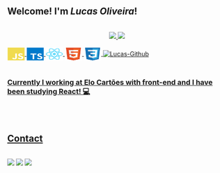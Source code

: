 ## Welcome! I'm *Lucas Oliveira*! 

<br>

<div align="center">
  <a href="https://github.com/lucaoliveiraa">
  <img height="180em" src="https://github-readme-stats.vercel.app/api?username=lucaoliveiraa&show_icons=true&theme=github_dark&include_all_commits=true&count_private=true"/>
  <img height="180em" src="https://github-readme-stats.vercel.app/api/top-langs/?username=lucaoliveiraa&layout=compact&langs_count=7&theme=github_dark"/>
</div>

<div style="display: inline_block"><br>
  <img align="center" alt="Lucas-Js" height="30" width="40" src="https://raw.githubusercontent.com/devicons/devicon/master/icons/javascript/javascript-plain.svg">
  <img align="center" alt="Lucas-Ts" height="30" width="40" src="https://raw.githubusercontent.com/devicons/devicon/master/icons/typescript/typescript-plain.svg">
  <img align="center" alt="Lucas-React" height="30" width="40" src="https://raw.githubusercontent.com/devicons/devicon/master/icons/react/react-original.svg">
  <img align="center" alt="Lucas-HTML" height="30" width="40" src="https://raw.githubusercontent.com/devicons/devicon/master/icons/html5/html5-original.svg">
  <img align="center" alt="Lucas-CSS" height="30" width="40" src="https://raw.githubusercontent.com/devicons/devicon/master/icons/css3/css3-original.svg">
  <img align="center" alt="Lucas-Github" height="30" width="40" src="https://cdn.jsdelivr.net/gh/devicons/devicon/icons/gitlab/gitlab-original.svg">  
</div>

<br>

### Currently I working at Elo Cartões with front-end and I have been studying React! 💻

<br><br>
  
  ## Contact
<br>
<div> 
  <a href="https://www.linkedin.com/in/lucaoliveiraa/" target="_blank"><img src="https://img.shields.io/badge/-lucaoliveiraa-05122A?style=flat&logo=linkedin" target="_blank"></a> 
  <a href="https://www.instagram.com/lucaoliveiraa/" target="_blank"><img src="https://img.shields.io/badge/-lucaoliveiraa-05122A?style=flat&logo=instagram" target="_blank"></a>
  <a href="https://discord.gg/243188990935695360" target="_blank"><img src="https://img.shields.io/badge/-Lucas Oliveira1696-05122A?style=flat&logo=discord" target="_blank"></a> 
</div>
